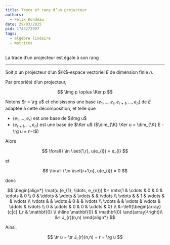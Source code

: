 ```yaml
---
title: Trace et rang d’un projecteur
authors:
  - Félix Rondeau
date: 29/03/2025
pid: 1743272907
tags:
  - algèbre linéaire
  - matrices
---
```


La trace d’un projecteur est égale à son rang

---

Soit $p$ un projecteur d’un $\K$-espace vectoriel $E$ de dimension finie $n$.

Par propriété d’un projecteur,

$$
    \Img p \oplus \Ker p
$$

Notons $r = \rg u$ et choisissons une base $(e_{1}, \ldots,e_{r}, e_{r+1}, \ldots,e_{n})$ de $E$ adaptée à cette décomposition, et telle que

- $(e_{1}, \ldots, e_{r})$ est une base de $\Img u$
- $(e_{r+1}, \ldots, e_{n})$ est une base de $\Ker u$ ($\dim_{\K} \Ker u = \dim_{\K} E -\rg u = n-r$)

Alors

$$
    \forall i \in \iset{1,r}, u(e_{i}) = e_{i}
$$

et

$$
    \forall i \in \iset{r+1,n}, u(e_{i}) = 0
$$

donc

$$
\begin{align*}
    \mat(u,(e_{1}, \ldots, e_{n})) &= \mtx{1 & \cdots & 0 & 0 & \cdots & 0 \\
                                          0 & \ddots & \vdots & \vdots & & \vdots \\
                                          \vdots & & 1 & \vdots & & \vdots \\
                                          \vdots & & \vdots & 0 & & \vdots \\
                                          \vdots & & \vdots & \vdots & \ddots & \vdots \\
                                          0 & \cdots & 0 & 0 & \cdots & 0} \\
&=\left(\begin{array}{c|c}
        I_r & \mathbf{0} \\ \hline
        \mathbf{0} & \mathbf{0}
    \end{array}\right)\\
&= J_{r}(n,n)
\end{align*}
$$

Ainsi,

$$
    \tr u = \tr J_{r}(n,n) = r = \rg u
$$
